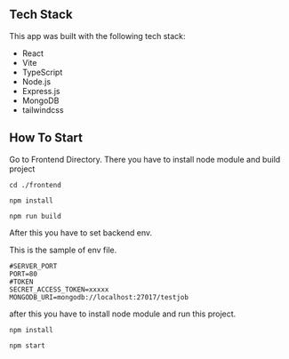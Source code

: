 
## Tech Stack

This app was built with the following tech stack:

- React
- Vite
- TypeScript
- Node.js
- Express.js
- MongoDB
- tailwindcss

## How To Start

Go to Frontend Directory.
There you have to install node module and build project

```
cd ./frontend

npm install

npm run build

```

After this you have to set backend env.

This is the sample of env file.

```
#SERVER_PORT
PORT=80
#TOKEN
SECRET_ACCESS_TOKEN=xxxxx
MONGODB_URI=mongodb://localhost:27017/testjob

```
after this you have to install node module and run this project.

```
npm install

npm start
```
